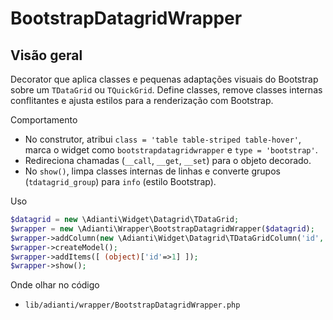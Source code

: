 BootstrapDatagridWrapper
=======================

Visão geral
-----------
Decorator que aplica classes e pequenas adaptações visuais do Bootstrap sobre um `TDataGrid` ou `TQuickGrid`. Define classes, remove classes internas conflitantes e ajusta estilos para a renderização com Bootstrap.

Comportamento
- No construtor, atribui `class = 'table table-striped table-hover'`, marca o widget como `bootstrapdatagridwrapper` e `type = 'bootstrap'`.
- Redireciona chamadas (`__call`, `__get`, `__set`) para o objeto decorado.
- No `show()`, limpa classes internas de linhas e converte grupos (`tdatagrid_group`) para `info` (estilo Bootstrap).

Uso
```php
$datagrid = new \Adianti\Widget\Datagrid\TDataGrid;
$wrapper = new \Adianti\Wrapper\BootstrapDatagridWrapper($datagrid);
$wrapper->addColumn(new \Adianti\Widget\Datagrid\TDataGridColumn('id','ID'));
$wrapper->createModel();
$wrapper->addItems([ (object)['id'=>1] ]);
$wrapper->show();
```

Onde olhar no código
- `lib/adianti/wrapper/BootstrapDatagridWrapper.php`
